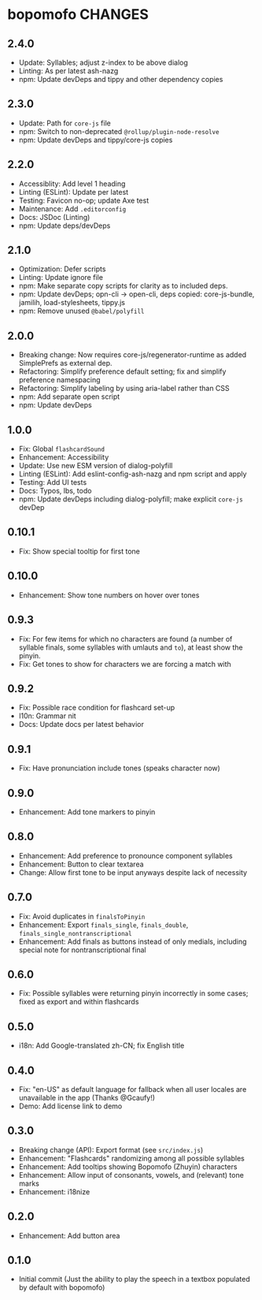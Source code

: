 # bopomofo CHANGES

## 2.4.0

- Update: Syllables; adjust z-index to be above dialog
- Linting: As per latest ash-nazg
- npm: Update devDeps and tippy and other dependency copies

## 2.3.0

- Update: Path for `core-js` file
- npm: Switch to non-deprecated `@rollup/plugin-node-resolve`
- npm: Update devDeps and tippy/core-js copies

## 2.2.0

- Accessiblity: Add level 1 heading
- Linting (ESLint): Update per latest
- Testing: Favicon no-op; update Axe test
- Maintenance: Add `.editorconfig`
- Docs: JSDoc (Linting)
- npm: Update deps/devDeps

## 2.1.0

- Optimization: Defer scripts
- Linting: Update ignore file
- npm: Make separate copy scripts for clarity as to included deps.
- npm: Update devDeps; opn-cli -> open-cli, deps copied:
  core-js-bundle, jamilih, load-stylesheets, tippy.js
- npm: Remove unused `@babel/polyfill`

## 2.0.0

- Breaking change: Now requires core-js/regenerator-runtime as added
    SimplePrefs as external dep.
- Refactoring: Simplify preference default setting; fix and
  simplify preference namespacing
- Refactoring: Simplify labeling by using aria-label rather than CSS
- npm: Add separate open script
- npm: Update devDeps

## 1.0.0

- Fix: Global `flashcardSound`
- Enhancement: Accessibility
- Update: Use new ESM version of dialog-polyfill
- Linting (ESLint): Add eslint-config-ash-nazg and npm script and apply
- Testing: Add UI tests
- Docs: Typos, lbs, todo
- npm: Update devDeps including dialog-polyfill; make explicit `core-js` devDep

## 0.10.1

- Fix: Show special tooltip for first tone

## 0.10.0

- Enhancement: Show tone numbers on hover over tones

## 0.9.3

- Fix: For few items for which no characters are found (a number of syllable
  finals, some syllables with umlauts and `to`), at least show the pinyin.
- Fix: Get tones to show for characters we are forcing a match with

## 0.9.2

- Fix: Possible race condition for flashcard set-up
- l10n: Grammar nit
- Docs: Update docs per latest behavior

## 0.9.1

- Fix: Have pronunciation include tones (speaks character now)

## 0.9.0

- Enhancement: Add tone markers to pinyin

## 0.8.0

- Enhancement: Add preference to pronounce component syllables
- Enhancement: Button to clear textarea
- Change: Allow first tone to be input anyways despite lack of necessity

## 0.7.0

- Fix: Avoid duplicates in `finalsToPinyin`
- Enhancement: Export `finals_single`, `finals_double`,
  `finals_single_nontranscriptional`
- Enhancement: Add finals as buttons instead of only medials, including
  special note for nontranscriptional final

## 0.6.0

- Fix: Possible syllables were returning pinyin incorrectly in some cases;
   fixed as export and within flashcards

## 0.5.0

- i18n: Add Google-translated zh-CN; fix English title

## 0.4.0

- Fix: "en-US" as default language for fallback when all user locales
    are unavailable in the app (Thanks @Gcaufy!)
- Demo: Add license link to demo

## 0.3.0

- Breaking change (API): Export format (see `src/index.js`)
- Enhancement: "Flashcards" randomizing among all possible syllables
- Enhancement: Add tooltips showing Bopomofo (Zhuyin) characters
- Enhancement: Allow input of consonants, vowels, and (relevant) tone marks
- Enhancement: i18nize

## 0.2.0

- Enhancement: Add button area

## 0.1.0

- Initial commit (Just the ability to play the speech in a textbox
  populated by default with bopomofo)
